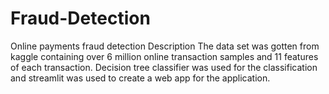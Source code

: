 # Fraud-Detection
Online payments fraud detection
Description
The data set was gotten from kaggle containing over 6 million online transaction samples and 11 features of each transaction. Decision tree classifier was used for the classification and streamlit was used to create a web app for the application. 
